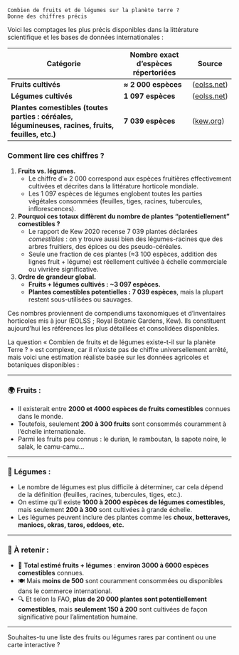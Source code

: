 ```
Combien de fruits et de légumes sur la planète terre ? 
Donne des chiffres précis 
```

Voici les comptages les plus précis disponibles dans la littérature scientifique et les bases de données internationales :

| Catégorie                                                    | Nombre exact d’espèces répertoriées | Source                                                       |
| ------------------------------------------------------------ | ----------------------------------- | ------------------------------------------------------------ |
| **Fruits cultivés**                                          | **≈ 2 000 espèces**                 | ([eolss.net](https://www.eolss.net/sample-chapters/c03/E6-79a-34.pdf)) |
| **Légumes cultivés**                                         | **1 097 espèces**                   | ([eolss.net](https://www.eolss.net/sample-chapters/c03/E6-79a-34.pdf)) |
| **Plantes comestibles (toutes parties : céréales, légumineuses, racines, fruits, feuilles, etc.)** | **7 039 espèces**                   | ([kew.org](https://www.kew.org/read-and-watch/state-of-the-worlds-plants-and-fungi-2020-report?utm_source=chatgpt.com)) |

### Comment lire ces chiffres ?

1. **Fruits vs. légumes.**
   - Le chiffre d’≈ 2 000 correspond aux espèces fruitières effectivement cultivées et décrites dans la littérature horticole mondiale.
   - Les 1 097 espèces de légumes englobent toutes les parties végétales consommées (feuilles, tiges, racines, tubercules, inflorescences).
2. **Pourquoi ces totaux diffèrent du nombre de plantes “potentiellement” comestibles ?**
   - Le rapport de Kew 2020 recense 7 039 plantes déclarées *comestibles* : on y trouve aussi bien des légumes-racines que des arbres fruitiers, des épices ou des pseudo-céréales.
   - Seule une fraction de ces plantes (≈3 100 espèces, addition des lignes fruit + légume) est réellement cultivée à échelle commerciale ou vivrière significative.
3. **Ordre de grandeur global.**
   - **Fruits + légumes cultivés : ~3 097 espèces.**
   - **Plantes comestibles potentielles : 7 039 espèces**, mais la plupart restent sous-utilisées ou sauvages.

Ces nombres proviennent de compendiums taxonomiques et d’inventaires horticoles mis à jour (EOLSS ; Royal Botanic Gardens, Kew). Ils constituent aujourd’hui les références les plus détaillées et consolidées disponibles.

La question « Combien de fruits et de légumes existe-t-il sur la planète Terre ? » est complexe, car il n'existe pas de chiffre universellement arrêté, mais voici une estimation réaliste basée sur les données agricoles et botaniques disponibles :

------

### 🌍 **Fruits :**

- Il existerait entre **2000 et 4000 espèces de fruits comestibles** connues dans le monde.
- Toutefois, seulement **200 à 300 fruits** sont consommés couramment à l’échelle internationale.
- Parmi les fruits peu connus : le durian, le ramboutan, la sapote noire, le salak, le camu-camu…

------

### 🥦 **Légumes :**

- Le nombre de légumes est plus difficile à déterminer, car cela dépend de la définition (feuilles, racines, tubercules, tiges, etc.).
- On estime qu’il existe **1000 à 2000 espèces de légumes comestibles**, mais seulement **200 à 300** sont cultivées à grande échelle.
- Les légumes peuvent inclure des plantes comme les **choux, betteraves, maniocs, okras, taros, eddoes, etc.**

------

### 🧠 À retenir :

- 🌱 **Total estimé fruits + légumes** : **environ 3000 à 6000 espèces comestibles** connues.
- 🍽️ Mais **moins de 500** sont couramment consommées ou disponibles dans le commerce international.
- 🔍 Et selon la FAO, **plus de 20 000 plantes sont potentiellement comestibles**, mais **seulement 150 à 200** sont cultivées de façon significative pour l’alimentation humaine.

------

Souhaites-tu une liste des fruits ou légumes rares par continent ou une carte interactive ?